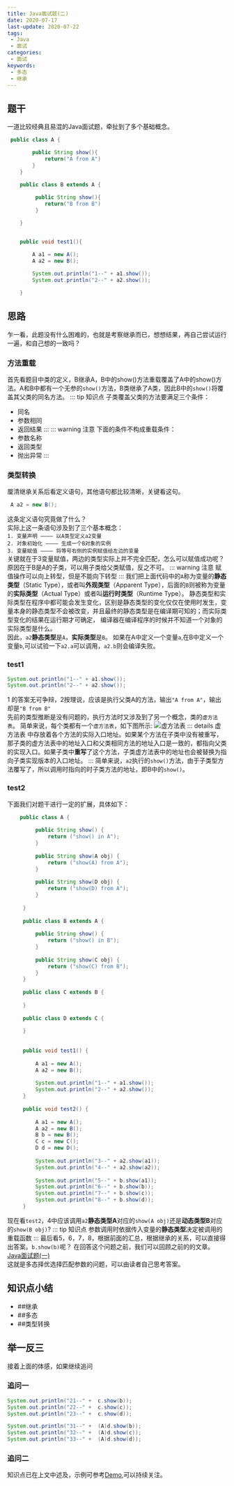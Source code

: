 ```yaml
---
title: Java面试题(二)
date: 2020-07-17
last-update: 2020-07-22
tags:
 - Java
 - 面试
categories:
 - 面试
keywords:
 - 多态 
 - 继承 
---
```


## 题干
一道比较经典且易混的Java面试题，牵扯到了多个基础概念。
```java
 public class A {

        public String show(){
            return("A from A")
        }
    }

    public class B extends A {
      
         public String show(){
            return("B from B")
         }

    }


    public void test1(){

        A a1 = new A();
        A a2 = new B();
 
        System.out.println("1--" + a1.show());
        System.out.println("2--" + a2.show());

    }
```
## 思路
乍一看，此题没有什么困难的，也就是考察继承而已，想想结果，再自己尝试运行一遍，和自己想的一致吗？<br>

### 方法重载

首先看题目中类的定义，B继承A，B中的show()方法重载覆盖了A中的show()方法。A和B中都有一个无参的`show()`方法，B类继承了A类，因此B中的`show()`将覆盖其父类的同名方法。
::: tip 知识点
子类覆盖父类的方法要满足三个条件：
- 同名
- 参数相同
- 返回结果
:::
::: warning  注意
下面的条件不构成重载条件：
- 参数名称
- 返回类型
- 抛出异常
:::

### 类型转换

厘清继承关系后看定义语句，其他语句都比较清晰，关键看这句。
```java
 A a2 = new B();
```
这条定义语句究竟做了什么？<br>
实际上这一条语句涉及到了三个基本概念：<br>
`1. 变量声明 ———— 以A类型定义a2变量`<br>
`2. 对象初始化 ———— 生成一个B对象的实例`<br>
`3. 变量赋值 ———— 将等号右侧的实例赋值给左边的变量`<br>
关键就在于3变量赋值，两边的类型实际上并不完全匹配，怎么可以赋值成功呢？<br>
原因在于B是A的子类，可以用子类给父类赋值，反之不可。
::: warning 注意
赋值操作可以向上转型，但是不能向下转型
:::
我们把上面代码中的`A`称为变量的**静态类型**（Static Type），或者叫**外观类型**（Apparent Type），后面的`B`则被称为变量的**实际类型**（Actual Type）或者叫**运行时类型**（Runtime Type）。
静态类型和实际类型在程序中都可能会发生变化，区别是静态类型的变化仅仅在使用时发生，变量本身的静态类型不会被改变，并且最终的静态类型是在编译期可知的；而实际类型变化的结果在运行期才可确定，
编译器在编译程序的时候并不知道一个对象的实际类型是什么。<br>
因此，`a2`**静态类型**是`A`，**实际类型**是`B`。
如果在A中定义一个变量`a`,在B中定义一个变量`b`,可以试验一下`a2.a`可以调用，`a2.b`则会编译失败。
### test1
```java    
System.out.println("1--" + a1.show());
System.out.println("2--" + a2.show());
```
1 的答案无可争辩，2按理说，应该是执行父类A的方法，输出`"A from A"`，输出却是`"B from B"`<br>
先前的类型推断是没有问题的，执行方法时又涉及到了另一个概念，类的`虚方法表`。
简单来说，每个类都有一个`虚方法表`，如下图所示:
![虚方法表](/img/Java面试题(二)/class_method_table.png)
::: details 虚方法表
中存放着各个方法的实际入口地址。如果某个方法在子类中没有被重写，那子类的虚方法表中的地址入口和父类相同方法的地址入口是一致的，都指向父类的实现入口。如果子类中**重写**了这个方法，子类虚方法表中的地址也会被替换为指向子类实现版本的入口地址。
:::
简单来说，`a2`执行的`show()`方法，由于子类型方法覆写了，所以调用时指向的时子类方法的地址，即B中的`show()`。<br>

### test2
下面我们对题干进行一定的扩展，具体如下：
```java 
    public class A {
 
         public String show() {
             return ("show() in A");
         }
 
         public String show(A obj) {
             return ("show(A) from A");
         }
 
         public String show(D obj) {
             return ("show(D) from A");
         }
 
     }
 
     public class B extends A {
    
         public String show() {
             return ("show() in B");
         }
    
         public String show(C obj) {
             return ("show(C) from B");
         }
     }
 
     public class C extends B {
 
     }
 
     public class D extends C {
 
     }
 
 
     public void test1() {
 
         A a1 = new A();
         A a2 = new B();
 
         System.out.println("1--" + a1.show());
         System.out.println("2--" + a2.show());
     }
 
     public void test2() {
 
         A a1 = new A();
         A a2 = new B();
         B b = new B();
         C c = new C();
         D d = new D();
 
         System.out.println("3--" + a2.show(a1));
         System.out.println("4--" + a2.show(a2));
 
         System.out.println("5--" + b.show(a1));
         System.out.println("6--" + b.show(b));
         System.out.println("7--" + b.show(c));
         System.out.println("8--" + b.show(d));
     }
```
现在看`test2`，4中应该调用`a2`**静态类型A**对应的`show(A obj)`还是**动态类型B**对应的`show(B obj)`?
::: tip 知识点
参数调用时依据传入变量的**静态类型**决定被调用的重载函数
:::
最后看5，6，7，8，根据前面的汇总，根据继承的关系，可以直接得出答案。`b.show(b)`呢？
在回答这个问题之前，我们可以回顾之前的的文章。[Java面试题(一)](Java面试题(一).md)<br>
这就是多态择优选择匹配参数的问题，可以由读者自己思考答案。


## 知识点小结
- ##继承
- ##多态
- ##类型转换

## 举一反三
接着上面的体感，如果继续追问
### 追问一
```java
System.out.println("21--" +  c.show(b));
System.out.println("22--" +  c.show(c));
System.out.println("23--" +  c.show(d));

System.out.println("31--" +  (A)d.show(b));
System.out.println("32--" +  (A)d.show(c));
System.out.println("33--" +  (A)d.show(d));
```
### 追问二

知识点已在上文中述及，示例可参考[Demo](https://github.com/qisong3/Java-Review-Demo),可以持续关注。
